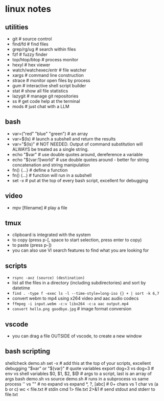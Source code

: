 # linux notes

## utilities

- git                           # source control
- find/fd                       # find files
- grep/rg/ug                    # search within files
- fzf                           # fuzzy finder
- top/htop/btop                 # process monitor
- hexyl                         # hex viewer
- watch/watchexec/entr          # file watcher
- xargs                         # command line construction
- strace                        # monitor open files by process
- gum                           # interactive shell script builder
- stat                          # show all file statistics
- lazygit                       # manage git repositories
- ss                            # get code help at the terminal
- mods                          # just chat with a LLM

## bash

- var=("red" "blue" "green")    # an array
- var=$(ls)                     # launch a subshell and return the results
- var="$(ls)"                   # NOT NEEDED. Output of command substitution will ALWAYS be treated as a single string.
- echo "$var"                   # use double quotes around, dereference a variable
- echo "${var:1}world"          # use double quotes around - better for string concatenation and string manipulation 
- fn() {...}                    # define a function
- fn() (...)                    # function will run in a subshell
- set -x                        # put at the top of every bash script, excellent for debugging

## video

- mpv [filename]                # play a file

## tmux

- clipboard is integrated with the system
- to copy (press p-[, space to start selection, press enter to copy)
- to paste (press p-])
- you can also use VI search features to find what you are looking for

## scripts

- `rsync -avz (source) (destination)`
- list all the files in a directory (including subdirectories) and sort by datetime
- `find . -type f -exec ls -l --time-style=long-iso {} + | sort -k 6,7`
- convert webm to mp4 using x264 video and aac audio codecs
- `ffmpeg -i input.webm -c:v libx264 -c:a aac output.mp4`
- `convert hello.png goodbye.jpg` # image format conversion

## vscode

- you can drag a file OUTSIDE of vscode, to create a new window

## bash scripting

shellcheck demo.sh
set -x  # add this at the top of your scripts, excellent debugging
"$var" or "${var}" # quote variables
export dog=3 vs dog=3 # env vs shell variables
$0, $1, $2, $@ # args to a script, last is an array of args
bash demo.sh vs source demo.sh # runs in a subprocess vs same process
'' vs "" # no expand vs expand
*, ?, [abc] # 0+ chars vs 1 char vs (a b or c)
wc < file.txt # stdin
cmd 1> file.txt 2>&1 # send stdout and stderr to file.txt

